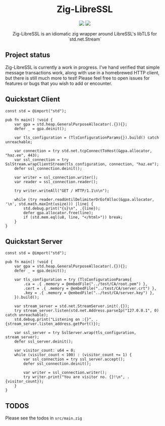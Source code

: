 <h1 align="center">Zig-LibreSSL</h1>
<p align="center">
    <a href="LICENSE"><img src="https://badgen.net/github/license/haze/zig-libressl" /></a>
    <a href="https://twitter.com/hhazee"><img src="https://badgen.net/badge/twitter/@hhazee/1DA1F2?icon&label" /></a>
</p>

<p align="center">
   Zig-LibreSSL is an idiomatic zig wrapper around LibreSSL's libTLS for `std.net.Stream`
</p>

## Project status
Zig-LibreSSL is currently a work in progress. I've hand verified that simple message transactions
work, along with use in a homebrewed HTTP client, but there is still much more to test! Please feel
free to open issues for features or bugs that you wish to add or encounter.

## Quickstart Client
```zig
const std = @import("std");

pub fn main() !void {
    var gpa = std.heap.GeneralPurposeAllocator(.{}){};
    defer _ = gpa.deinit();

    var tls_configuration = (TlsConfigurationParams{}).build() catch unreachable;

    var connection = try std.net.tcpConnectToHost(&gpa.allocator, "haz.ee", 443);
    var ssl_connection = try SslStream.wrapClientStream(tls_configuration, connection, "haz.ee");
    defer ssl_connection.deinit();

    var writer = ssl_connection.writer();
    var reader = ssl_connection.reader();

    try writer.writeAll("GET / HTTP/1.1\n\n");

    while (try reader.readUntilDelimiterOrEofAlloc(&gpa.allocator, '\n', std.math.maxInt(usize))) |line| {
        std.debug.print("{s}\n", .{line});
        defer gpa.allocator.free(line);
        if (std.mem.eql(u8, line, "</html>")) break;
    }
}
```

## Quickstart Server
```zig
const std = @import("std");

pub fn main() !void {
    var gpa = std.heap.GeneralPurposeAllocator(.{}){};
    defer _ = gpa.deinit();

    var tls_configuration = try (TlsConfigurationParams{
        .ca = .{ .memory = @embedFile("../test/CA/root.pem") },
        .cert = .{ .memory = @embedFile("../test/CA/server.crt") },
        .key = .{ .memory = @embedFile("../test/CA/server.key") },
    }).build();

    var stream_server = std.net.StreamServer.init(.{});
    try stream_server.listen(std.net.Address.parseIp("127.0.0.1", 0) catch unreachable);
    std.debug.print("Listening on :{}", .{stream_server.listen_address.getPort()});

    var ssl_server = try SslServer.wrap(tls_configuration, stream_server);
    defer ssl_server.deinit();

    var visitor_count: u64 = 0;
    while (visitor_count < 100) : (visitor_count += 1) {
        var ssl_connection = try ssl_server.accept();
        defer ssl_connection.deinit();

        var writer = ssl_connection.writer();
        try writer.print("You are visitor no. {}!\n", .{visitor_count});
    }
}
```

## TODOS
Please see the todos in `src/main.zig`
